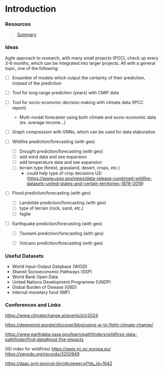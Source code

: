 # Introduction

### Resources

> [Summary](https://github.com/shengchaochen82/Awesome-Foundation-Models-for-Weather-and-Climate)

### Ideas

Agile approach to research, with many small projects (POC), check up every 3-6 months, which can be integrated into larger projects. All with a general topic, one of the following:

 - [ ] Ensamble of models which output the certainty of their prediction, instead of the prediction
 - [ ] Tool for long range prediction (years) with CMIP data
 - [ ] Tool for socio-economic decision making with climate data (IPCC report)
    - Multi-modal forecaster using both climate and socio-economic data (ex. average income...)
 - [ ] Graph compression with GNNs, which can be used for data elaboration

 - [ ] Wildfire prediction/forecasting (with geo)
   - [ ] Drought prediction/forecasting (with geo) 
   - [ ] add wind data and see expansion
   - [ ] add temperature data and see expansion 
   - [ ] terrain type (forest, grassland, desert, crops, etc.)
      - could help type of crop decisions
   US: (https://www.usgs.gov/news/data-release-combined-wildfire-datasets-united-states-and-certain-territories-1878-2019)
 - [ ] Flood prediction/forecasting (with geo)
   - [ ] Landslide prediction/forecasting (with geo)
   - [ ] type of terrain (rock, sand, etc.)
   - [ ] faglie
 - [ ] Earthquake prediction/forecasting (with geo)
   - [ ] Tsunami prediction/forecasting (with geo)
   - [ ] Volcano prediction/forecasting (with geo)


### Useful Datasets

- World Input-Output Database (WIOD)
- Shared Socioeconomic Pathways (SSP)
- World Bank Open Data
- United Nations Development Programme (UNDP)
- Global Burden of Disease (GBD)
- Internal monetary fund (IMF)

### Conferences and Links

https://www.climatechange.ai/events/iclr2024

https://deepmind.google/discover/blog/using-ai-to-fight-climate-change/

https://www.earthdata.nasa.gov/learn/pathfinders/wildfires-data-pathfinder/find-data#post-fire-impacts

(ISI index for wildfires)
https://gwis.jrc.ec.europa.eu/
https://zenodo.org/records/3250949

https://daac.ornl.gov/cgi-bin/dsviewer.pl?ds_id=1642